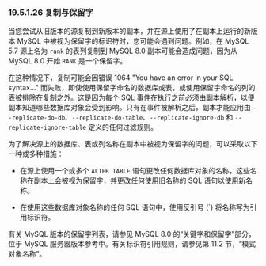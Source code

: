 ### 19.5.1.26 复制与保留字

当您尝试从旧版本的源复制到新版本的副本，并在源上使用了在副本上运行的新版本 MySQL 中被视为保留字的标识符时，您可能会遇到问题。例如，在 MySQL 5.7 源上名为 `rank` 的表列复制到 MySQL 8.0 副本可能会造成问题，因为从 MySQL 8.0 开始 `RANK` 是一个保留字。

在这种情况下，复制可能会因错误 1064 "You have an error in your SQL syntax..." 而失败，即使使用保留字命名的数据库或表，或使用保留字命名的列的表被排除在复制之外。这是因为每个 SQL 事件在执行之前必须由副本解析，以便副本知道哪些数据库对象会受到影响。只有在事件被解析之后，副本才能应用由 `--replicate-do-db`、`--replicate-do-table`、`--replicate-ignore-db` 和 `--replicate-ignore-table` 定义的任何过滤规则。

为了解决源上的数据库、表或列名称在副本中被视为保留字的问题，可以采取以下一种或多种措施：

- 在源上使用一个或多个 `ALTER TABLE` 语句更改任何数据库对象的名称，这些名称在副本上会被视为保留字，并更改任何使用旧名称的 SQL 语句以使用新名称。

- 在使用这些数据库对象名称的任何 SQL 语句中，使用反引号 (`) 将名称写为引用标识符。

有关 MySQL 版本的保留字列表，请参见 MySQL 8.0 的“关键字和保留字”部分，位于 MySQL 服务器版本参考中。有关标识符引用规则，请参见第 11.2 节，“模式对象名称”。